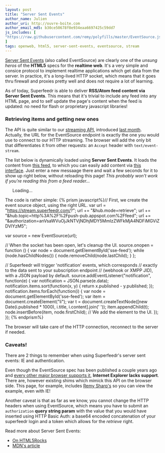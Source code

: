 ```yaml
---
layout: post
title: "Server Sent Events"
author_name: Julien
author_uri: http://ouvre-boite.com
author_email_md5: b30ce50678f0e934eaa6697425c59dd7
js_includes: [
"https://raw.githubusercontent.com/remy/polyfills/master/EventSource.js"
]
tags: openweb, html5, server-sent-events, eventsource, stream
---
```

<script src="../scripts/server-sent-events.js" >
</script>

[Server Sent Events](http://www.w3.org/TR/eventsource/) (also called EventSource) are clearly one of the *unsung heros* of the **HTML5** specs for the **realtime web**. It's a very simple and consice protocol to implement realtime applications which get data from the server. In practice, it's a long-lived HTTP socket, which means that it goes thru firewall and proxies pretty well and does not require a lot of learning.

As of today, Superfeedr is able to deliver **RSS/Atom feed content via Server Sent Events**. This means that it's trivial to include any feed into any HTML page, and to self update the page's content when the feed is updated: no need for flash or proprietary javascript libraries!

### Retrieving items and getting new ones

The API is quite similar to our [streaming API](), introduced [last month](/stream-superfeedr/). Actually, the URL for the EventSource endpoint is exactly the one you would use to connect to our HTTP streaming. The browser will add the only bit that differentiates it from other requests: an <code>Accept</code> header with <code>text/event-stream</code>.

The list below is dynamically loaded using **Server Sent Events**. It loads the content from [this feed](http://push-pub.appspot.com/feed), to which you can easily add content via [this interface](http://push-pub.appspot.com/). Just enter a new messaage there and wait a few seconds for it to show up right below, without reloading this page! *This probably won't work if you're reading this from a feed reader...*

<ul id="sse-feed">Loading...</ul>

The code is rather simple:
{% prism javascript%}// First, we create the event source object, using the right URL.
var url = "https://stream.superfeedr.com/?";
url += "&hub.mode=retrieve";
url += "&hub.topic=http%3A%2F%2Fpush-pub.appspot.com%2Ffeed";
url += "&authorization=anVsaWVuOjJkNTVjNDhjMDY5MmIzZWFkMjA4NDFiMGViZDVlYzM5";

var source = new EventSource(url);

// When the socket has been open, let's cleanup the UI.
source.onopen = function () {
  var node = document.getElementById('sse-feed');
  while (node.hasChildNodes()) {
    node.removeChild(node.lastChild);
  }
};

// Superfeedr will trigger 'notification' events, which corresponds
// exactly to the data sent to your subscription endpoint 
// (webhook or XMPP JID), with a JSON payload by default.
source.addEventListener("notification", function(e) {
  var notification = JSON.parse(e.data);
  notification.items.sort(function(x, y) {
    return x.published - y.published;
  });
  notification.items.forEach(function(i) {
    var node = document.getElementById('sse-feed');
    var item = document.createElement("li");
    var t = document.createTextNode([new Date(i.published * 1000), i.title, i.content].join(' '));
    item.appendChild(t);
    node.insertBefore(item, node.firstChild);
    // We add the element to the UI.
  });
});
{% endprism%}

The browser will take care of the HTTP connection, reconnect to the server if needed. 

### Caveats!

There are 2 things to remember when using Superfeedr's server sent events: IE and authentication.

Even though the EventSource spec has been published a couple years ago and [every other major browser supports it](http://caniuse.com/#feat=eventsource), **Internet Explorer lacks support**. There are, however existing shims which mimick this API on the browser side. This page, for example, includes [Remy Sharp's](https://github.com/remy/polyfills/blob/master/EventSource.js) so you can view the example, even with IE!

Another caveat is that as far as we know, you cannot change the HTTP headers when using EventSource, which means you have to submit an <code>authorization</code> **query string param** with the value that you would have inserted using HTTP Basic Auth: a base64 encoded concatenation of your superfeedr login and a token which allows for the *retrieve* right.

Read more about Server Sent Events:

* [On HTML5Rocks](http://www.html5rocks.com/en/tutorials/eventsource/basics/)
* [MDN's article](https://developer.mozilla.org/en-US/docs/Server-sent_events/Using_server-sent_events)




